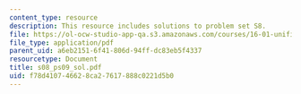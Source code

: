 ```yaml
---
content_type: resource
description: This resource includes solutions to problem set S8.
file: https://ol-ocw-studio-app-qa.s3.amazonaws.com/courses/16-01-unified-engineering-i-ii-iii-iv-fall-2005-spring-2006/f78d410746628ca27617888c0221d5b0_s08_ps09_sol.pdf
file_type: application/pdf
parent_uid: a6eb2151-6f41-806d-94ff-dc83eb5f4337
resourcetype: Document
title: s08_ps09_sol.pdf
uid: f78d4107-4662-8ca2-7617-888c0221d5b0
---
```

